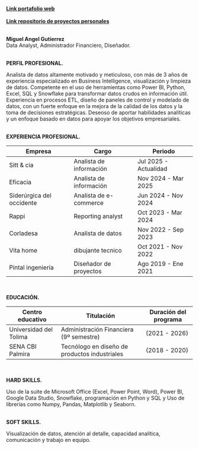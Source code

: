 **[Link portafolio web](https://miguelgutierrezdataproyects.github.io/Portafolio_web/)**
<br><br>
**[Link repositorio de proyectos personales](https://github.com/MiguelGutierrezDataProyects/Proyectos-personales)**
<br><br>

**Miguel Angel Gutierrez**<br>
Data Analyst, Administrador Financiero, Diseñador.
<br><br>

**PERFIL PROFESIONAL.**

Analista de datos altamente motivado y meticuloso, con más de 3 años de experiencia especializado en Business Intelligence, visualización y limpieza de datos. Competente en el uso de herramientas como Power BI, Python, Excel, SQL y Snowflake para transformar datos crudos en información útil. Experiencia en procesos ETL, diseño de paneles de control y modelado de datos, con un fuerte enfoque en la mejora de la calidad de los datos y la toma de decisiones estratégicas. Deseoso de aportar habilidades analíticas y un enfoque basado en datos para apoyar los objetivos empresariales.
<br><br>

**EXPERIENCIA PROFESIONAL.**

| Empresa | Cargo | Periodo |
| --- | --- | --- |
| Sitt & cia | Analista de información | Jul 2025 - Actualidad |
| Eficacia | Analista de información | Nov 2024 - Mar 2025 |
| Siderúrgica del occidente | Analista de e-commerce | Jun 2024 - Nov 2024 |
| Rappi | Reporting analyst | Oct 2023 - Mar 2024 |
| Corladesa | Analista de datos | Nov 2022 - Sep 2023 |
| Vita home | dibujante tecnico | Oct 2021 - Nov 2022 |
| Pintal ingeniería | Diseñador de proyectos | Ago 2019 - Ene 2021 |

<br>

**EDUCACIÓN.**
 
| Centro educativo | Titulación | Duración del programa |
| --- | --- | --- |
| Universidad del Tolima | Administración Financiera (9º semestre) | (2021 - 2026) |
| SENA CBI Palmira | Tecnólogo en diseño de productos industriales | (2018 - 2020) |

<br>

**HARD SKILLS.**

Uso de la suite de Microsoft Office (Excel, Power Point, Word), Power BI, Google Data Studio, Snowflake, programación en Python y SQL y Uso de librerías como Numpy, Pandas, Matplotlib y Seaborn.
<br><br>

**SOFT SKILLS.**

Visualización de datos, atención al detalle, capacidad analítica, comunicación y trabajo en equipo.

